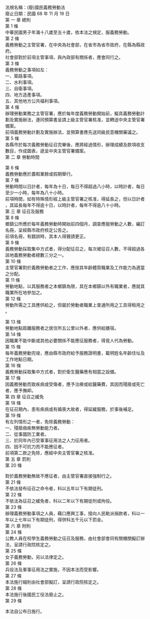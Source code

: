 法規名稱：(廢)國民義務勞動法  
廢止日期：民國 68 年 11 月 19 日  
第 一 章 總則  
第 1 條  
中華民國男子年滿十八歲至五十歲，依本法之規定，服義務勞動。  
第 2 條  
義務勞動之主管官署，在中央為社會部，在省市為省市政府，在縣為縣政  
府。  
社會部對於前項主管事項，與內政部有關係者，應會同行之。  
第 3 條  
義務勞動之事項如左：  
一、築路事項。  
二、水利事項。  
三、自衛事項。  
四、地方造產事項。  
五、其他地方公共福利事項。  
第 4 條  
辦理勞動業務之主管官署，應於每年度義務勞動開始前，擬具義務勞動計  
劃及實施辦法，連同預算書呈請上級主管官署核准，並轉送中央主管官署  
備案。  
前項義務勞動計劃及實施辦法，並預算書應先送同級民意機關審議之。  
第 5 條  
各縣市於每次義務勞動征召完畢後，應將經過情形，辦理成績及款項收支  
數目，作成圖表，遞呈中央主管官署備案。  
第 二 章 勞動時間  


第 6 條  
義務勞動應於農暇業餘或假期舉行。  
第 7 條  
勞動時間以日計者，每年為十日，每日不得超過八小時，以時計者，每日  
至少一小時，每年為八十小時。  
前項時間，如有特殊情形經上級主管官署之核准，得延長之，但以日計者  
，其延長每年不得逾十日，以時計者，每年不得逾八十小時。  
第 三 章 征召及服務  
第 8 條  
鄉鎮公所應於每年義務勞動時開始前四個月，調查應服勞動之人數，編訂  
名冊，呈經縣市政府核定公告之。  
前項名冊，有錯誤時，其本人得聲請更正。  
第 9 條  
義務勞動採取集中方式者，得分配征召之，每次被征召人數，不得超過各  
該地義務勞動者總數三分之一。  
第 10 條  
主管官署對於義務勞動者之工作，應按其年齡體質職業及工作能力為適當  
之分配。  
第 11 條  
勞動地點，以其服務者之本鄉鎮為限，其在本鄉鎮以外有職業者，應就其  
職業所在地參加之。  
第 12 條  
勞動所需之工具應供給之，但屬於勞動者職業上普通所用之工具得租用之  
。  


第 13 條  
勞動地點距離服務者之居住所五公里以外者，應供給膳宿。  
第 14 條  
因職業不能中斷或其他必要關係不能應征服務者，得覓人代為勞動。  
第 15 條  
每年義務勞動完竣，應由縣市政府給予服務證明書，載明姓名年齡住址及  
工作地點日期。  
第 16 條  
義務勞動採取集中方式者，對於衛生醫藥應有相當之設備。  
第 17 條  
因義務勞動而致疾病或受傷者，應予治療或給醫藥費，其因而殘廢或死亡  
者，應予撫卹。  
第 四 章 征召之緩免  
第 18 條  
在征召期內，患有疾病或有婚喪大故者，得延緩服務，於事後補足。  
第 19 條  
有左列情形之一者，免除義務勞動：  
一、殘廢痼疾無勞動能力者。  
二、從事國防工業者。  
三、於同年內已受軍事征用法之人力征用者。  
四、因不可抗力而不能應征者。  
前項第二款之免除，應經中央主管官署之核准。  
第 五 章 罰則  
第 20 條  


對於義務勞動無故不應征者，由主管官署直接強制行之。  
第 21 條  
不依法發布征召之命令者，科以五年以下有期徒刑。  
第 22 條  
不依法為征召之緩免者，科以二年以下有期徒刑或拘役。  
第 23 條  
辦理義務勞動事項之人員，藉口應興工事，擅向人民勒派捐款者，科以一  
年以上七年以下有期徒刑，得併科五千元以下罰金。  
第 六 章 附則  
第 24 條  
公教人員在校學生義務勞動之征召及服務，由社會部會同有關機關擬訂辦  
法，呈請行政院核定之。  
第 25 條  
女子義務勞動，另以法律定之。  
第 26 條  
兵役法及軍事征用法之實施，不因本法而受影響。  
第 27 條  
本法施行細則由社會部擬訂，呈請行政院核定之。  
第 28 條  
本法施行後國民工役法廢止之。  
第 29 條  


本法自公布日施行。  


